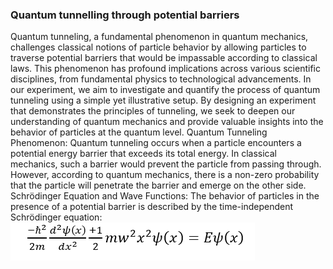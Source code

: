 ### Quantum tunnelling through potential barriers
Quantum tunneling, a fundamental phenomenon in quantum mechanics, challenges classical notions of particle behavior by allowing particles to traverse potential barriers that would be impassable according to classical laws. This phenomenon has profound implications across various scientific disciplines, from fundamental physics to technological advancements.
In our experiment, we aim to investigate and quantify the process of quantum tunneling using a simple yet illustrative setup. By designing an experiment that demonstrates the principles of tunneling, we seek to deepen our understanding of quantum mechanics and provide valuable insights into the behavior of particles at the quantum level.
Quantum Tunneling Phenomenon:
Quantum tunneling occurs when a particle encounters a potential energy barrier that exceeds its total energy. In classical mechanics, such a barrier would prevent the particle from passing through. However, according to quantum mechanics, there is a non-zero probability that the particle will penetrate the barrier and emerge on the other side.
Schrödinger Equation and Wave Functions:
The behavior of particles in the presence of a potential barrier is described by the time-independent Schrödinger equation:
![image1](images/image1.png)
